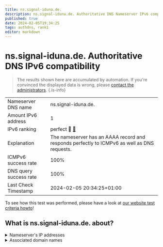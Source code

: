 ```yaml
---
title: ns.signal-iduna.de.
description: ns.signal-iduna.de. Authoritative DNS Nameserver IPv6 compatibility
published: true
date: 2024-02-05T19:34:25
tags: authdns, rank1
editor: markdown
---
```


# ns.signal-iduna.de. Authoritative DNS IPv6 compatibility

> The results shown here are accumulated by automation. If you're convinced the displayed data is wrong, please [contact the administrators](/howto/chat). 
{.is-info}




|   |   |
| - | - |
| Nameserver DNS name | ns.signal-iduna.de.
| Amount IPv6 address | 1
| IPv6 ranking | perfect :1st_place_medal: [🔗](/howto/ranking) |
| Explanation | The nameserver has an AAAA record and responds perfectly to ICMPv6 as well as DNS requests. |
| ICMPv6 success rate | 100%|
| DNS query success rate | 100% |
| Last Check Timestamp | 2024-02-05 20:34:25+01:00 |

To see how this test was performed, please have a look at [our website test criteria howto](/howto/testcriteria/authdns)!


## What is ns.signal-iduna.de. about?




<details>
<summary>Nameserver's IP addresses</summary>

2a0e:dc00:4000:1800::1

</details>



<details>
<summary>Associated domain names</summary>

www.signal-iduna.de

</details>
